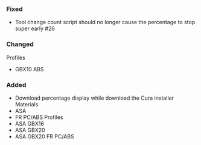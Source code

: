 ### Fixed
- Tool change count script should no longer cause the percentage to stop super early #26

### Changed
Profiles
- GBX10 ABS

### Added
- Download percentage display while download the Cura installer
Materials
- ASA
- FR PC/ABS
Profiles
- ASA GBX16
- ASA GBX20
- ASA GBX20 FR PC/ABS